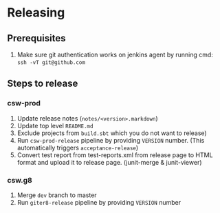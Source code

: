 # Releasing

## Prerequisites
1. Make sure git authentication works on jenkins agent by running cmd: `ssh -vT git@github.com`

## Steps to release

### csw-prod
1. Update release notes (`notes/<version>.markdown`)
2. Update top level `README.md`
3. Exclude projects from `build.sbt` which you do not want to release)
4. Run `csw-prod-release` pipeline by providing `VERSION` number. (This automatically triggers `acceptance-release`)
5. Convert test report from test-reports.xml from release page to HTML format and upload it to release page. (junit-merge & junit-viewer)

### csw.g8
1. Merge `dev` branch to master
2. Run `giter8-release` pipeline by providing `VERSION` number